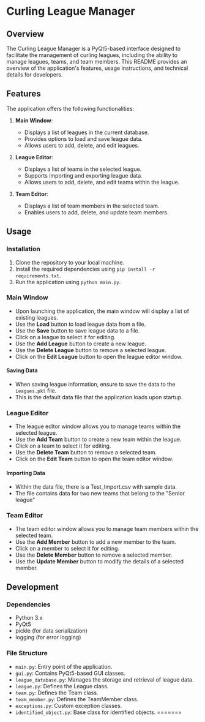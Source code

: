 
# Curling League Manager

## Overview

The Curling League Manager is a PyQt5-based interface designed to facilitate the management of curling leagues, including the ability to manage leagues, teams, and team members. This README provides an overview of the application's features, usage instructions, and technical details for developers.



## Features

The application offers the following functionalities:

1. **Main Window**:
   - Displays a list of leagues in the current database.
   - Provides options to load and save league data.
   - Allows users to add, delete, and edit leagues.

2. **League Editor**:
   - Displays a list of teams in the selected league.
   - Supports importing and exporting league data.
   - Allows users to add, delete, and edit teams within the league.

3. **Team Editor**:
   - Displays a list of team members in the selected team.
   - Enables users to add, delete, and update team members.

## Usage

### Installation

1. Clone the repository to your local machine.
2. Install the required dependencies using `pip install -r requirements.txt`.
3. Run the application using `python main.py`.

### Main Window

- Upon launching the application, the main window will display a list of existing leagues.
- Use the **Load** button to load league data from a file.
- Use the **Save** button to save league data to a file.
- Click on a league to select it for editing.
- Use the **Add League** button to create a new league.
- Use the **Delete League** button to remove a selected league.
- Click on the **Edit League** button to open the league editor window.
#### Saving Data
- When saving league information, ensure to save the data to the `Leagues.pkl` file.
- This is the default data file that the application loads upon startup.

### League Editor

- The league editor window allows you to manage teams within the selected league.
- Use the **Add Team** button to create a new team within the league.
- Click on a team to select it for editing.
- Use the **Delete Team** button to remove a selected team.
- Click on the **Edit Team** button to open the team editor window.
#### Importing Data
- Within the data file, there is a Test_Import.csv with sample data. 
- The file contains data for two new teams that belong to the "Senior league"

### Team Editor

- The team editor window allows you to manage team members within the selected team.
- Use the **Add Member** button to add a new member to the team.
- Click on a member to select it for editing.
- Use the **Delete Member** button to remove a selected member.
- Use the **Update Member** button to modify the details of a selected member.

## Development

### Dependencies

- Python 3.x
- PyQt5
- pickle (for data serialization)
- logging (for error logging)

### File Structure

- `main.py`: Entry point of the application.
- `gui.py`: Contains PyQt5-based GUI classes.
- `league_database.py`: Manages the storage and retrieval of league data.
- `league.py`: Defines the League class.
- `team.py`: Defines the Team class.
- `team_member.py`: Defines the TeamMember class.
- `exceptions.py`: Custom exception classes.
- `identified_object.py`: Base class for identified objects.
=======

